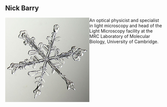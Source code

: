 
## Nick Barry

<img src ="https://github.com/ImagingONEWORLD/ImagingONEWORLD.github.io/blob/63cda0b688ba58bc1425a3d386606d29b2150f4a/photos_organizers_/snowflake.jpg" width="270" height="270" ALIGN="left"/> 
An optical physicist and specialist in light microscopy and head of the Light Microscopy facility at the MRC Laboratory of Molecular Biology, University of Cambridge.
